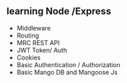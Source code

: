 ## learning Node /Express
* Middleware
* Routing
* MRC REST API
* JWT Token/ Auth
* Cookies
* Basic Authentication / Authorization
* Basic Mango DB and Mangoose Js
